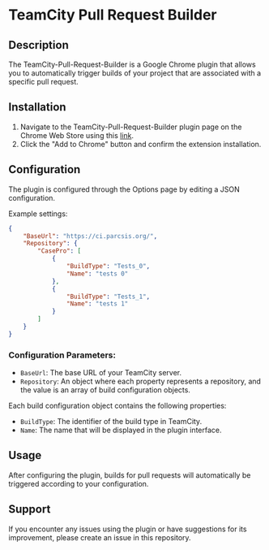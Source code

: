 # TeamCity Pull Request Builder

## Description
The TeamCity-Pull-Request-Builder is a Google Chrome plugin that allows you to automatically trigger builds of your project that are associated with a specific pull request.

## Installation
1. Navigate to the TeamCity-Pull-Request-Builder plugin page on the Chrome Web Store using this [link](https://chrome.google.com/webstore/detail/teamcity-pull-request-bui/jeddilgijkpgnncoolllmmjcaplpeijj).
2. Click the "Add to Chrome" button and confirm the extension installation.

## Configuration
The plugin is configured through the Options page by editing a JSON configuration.

Example settings:
```json
{
    "BaseUrl": "https://ci.parcsis.org/",
    "Repository": {
        "CasePro": [
            {
                "BuildType": "Tests_0",
                "Name": "tests 0"
            },
            {
                "BuildType": "Tests_1",
                "Name": "tests 1"
            }
        ]
    }
}
```

### Configuration Parameters:
- `BaseUrl`: The base URL of your TeamCity server.
- `Repository`: An object where each property represents a repository, and the value is an array of build configuration objects.

Each build configuration object contains the following properties:
- `BuildType`: The identifier of the build type in TeamCity.
- `Name`: The name that will be displayed in the plugin interface.

## Usage
After configuring the plugin, builds for pull requests will automatically be triggered according to your configuration.

## Support
If you encounter any issues using the plugin or have suggestions for its improvement, please create an issue in this repository.
